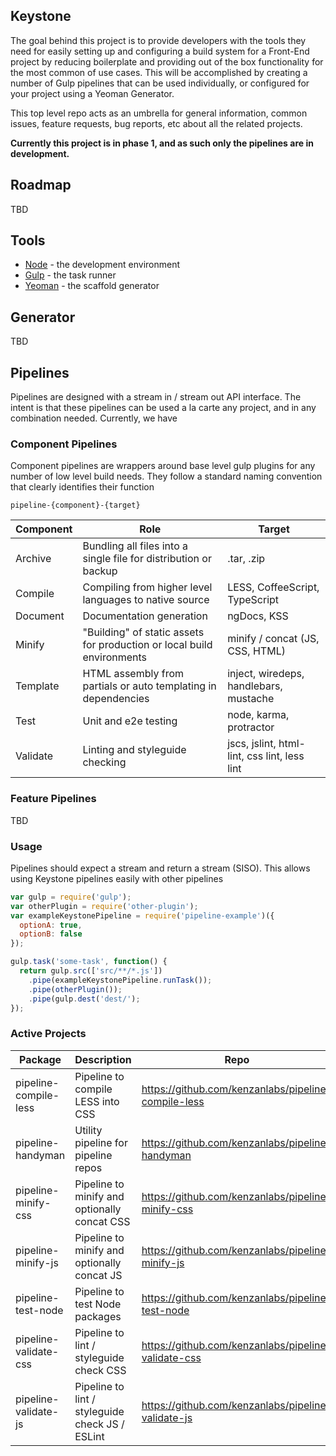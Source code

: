 ## Keystone

The goal behind this project is to provide developers with the tools they need for easily setting up and configuring
a build system for a Front-End project by reducing boilerplate and providing out of the box functionality for the most
common of use cases.  This will be accomplished by creating a number of Gulp pipelines that can be used individually,
or configured for your project using a Yeoman Generator.

This top level repo acts as an umbrella for general information, common issues, feature  requests, bug reports,
etc about all the related projects.

**Currently this project is in phase 1, and as such only the pipelines are in development.**

## Roadmap
TBD

## Tools
- [Node][] - the development environment
- [Gulp][] - the task runner
- [Yeoman][] - the scaffold generator

[Node]: https://nodejs.org/
[Gulp]: https://www.gulpjs.com/
[Yeoman]: http://yeoman.io/

## Generator
TBD


## Pipelines
Pipelines are designed with a stream in / stream out API interface.  The intent is that these pipelines can be used
a la carte any project, and in any combination needed.  Currently, we have

### Component Pipelines
Component pipelines are wrappers around base level gulp plugins for any number of low level build needs.   They
follow a standard naming convention that clearly identifies their function

`pipeline-{component}-{target}`


| Component     |   Role   | Target |
| ------------- | -------- | ------ |
| Archive | Bundling all files into a single file for distribution or backup | .tar, .zip |
| Compile | Compiling from higher level languages to native source | LESS, CoffeeScript, TypeScript |
| Document | Documentation generation | ngDocs, KSS |
| Minify | "Building" of static assets for production or local build environments | minify / concat (JS, CSS, HTML) |
| Template | HTML assembly from partials or auto templating in dependencies | inject, wiredeps, handlebars, mustache |
| Test | Unit and e2e testing | node, karma, protractor |
| Validate | Linting and styleguide checking | jscs, jslint, html-lint, css lint, less lint |

### Feature Pipelines
TBD

### Usage
Pipelines should expect a stream and return a stream (SISO).  This allows using Keystone pipelines easily with other
pipelines

```javascript
var gulp = require('gulp');
var otherPlugin = require('other-plugin');
var exampleKeystonePipeline = require('pipeline-example')({
  optionA: true,
  optionB: false
});

gulp.task('some-task', function() {
  return gulp.src(['src/**/*.js'])
    .pipe(exampleKeystonePipeline.runTask());
    .pipe(otherPlugin());
    .pipe(gulp.dest('dest/');
});
```

### Active Projects
| Package       | Description   | Repo |
| ------------- | ------------- | ---- |
| pipeline-compile-less | Pipeline to compile LESS into CSS | https://github.com/kenzanlabs/pipeline-compile-less |
| pipeline-handyman | Utility pipeline for pipeline repos | https://github.com/kenzanlabs/pipeline-handyman |
| pipeline-minify-css | Pipeline to minify and optionally concat CSS | https://github.com/kenzanlabs/pipeline-minify-css |
| pipeline-minify-js | Pipeline to minify and optionally concat JS | https://github.com/kenzanlabs/pipeline-minify-js |
| pipeline-test-node | Pipeline to test Node packages | https://github.com/kenzanlabs/pipeline-test-node |
| pipeline-validate-css | Pipeline to lint / styleguide check CSS | https://github.com/kenzanlabs/pipeline-validate-css |
| pipeline-validate-js | Pipeline to lint / styleguide check JS / ESLint | https://github.com/kenzanlabs/pipeline-validate-js |

